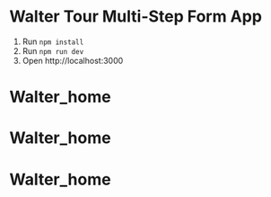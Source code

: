 # Walter Tour Multi-Step Form App

1. Run `npm install`
2. Run `npm run dev`
3. Open http://localhost:3000
# Walter_home
# Walter_home
# Walter_home
